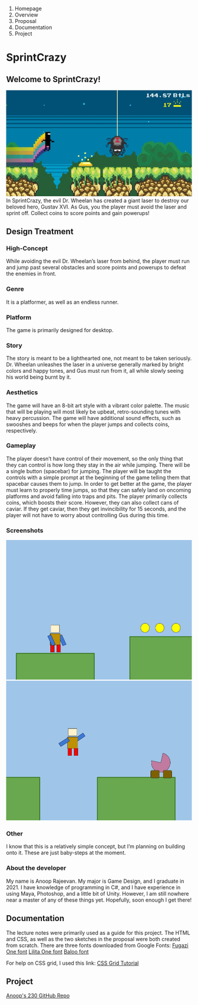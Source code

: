 1. Homepage
2. Overview
3. Proposal
4. Documentation
5. Project

# SprintCrazy
## Welcome to SprintCrazy!
![main_image](https://github.com/anoopix/IGME230/blob/master/project1/media/overview_image.jpg "Overview Image")
In SprintCrazy, the evil Dr. Wheelan has created a giant laser to destroy
our beloved hero, Gustav XVI. As Gus, you the player must avoid the laser
and sprint off. Collect coins to score points and gain powerups!

## Design Treatment
### High-Concept
While avoiding the evil Dr. Wheelan’s laser from behind,
the player must run and jump past several obstacles and
score points and powerups to defeat the enemies in front.

### Genre
It is a platformer, as well as an endless runner.

### Platform
The game is primarily designed for desktop.

### Story
The story is meant to be a lighthearted one,
not meant to be taken seriously. Dr. Wheelan unleashes the laser
in a universe generally marked by bright colors and happy tones,
and Gus must run from it, all while slowly seeing his world being
burnt by it.

### Aesthetics
The game will have an 8-bit art style with a vibrant color palette.
The music that will be playing will most likely be upbeat, retro-sounding
tunes with heavy percussion.
The game will have additional sound effects, such as swooshes and
beeps for when the player jumps and collects coins, respectively.                       

### Gameplay
The player doesn’t have control of their movement, so the only thing that
they can control is how long they stay in the air while jumping. There will
be a single button (spacebar) for jumping.
The player will be taught the controls with a simple prompt at the beginning
of the game telling them that spacebar causes them to jump.
In order to get better at the game, the player must learn to properly time jumps,
so that they can safely land on oncoming platforms and avoid falling into traps and pits.
The player primarily collects coins, which boosts their score. However, they
can also collect cans of caviar. If they get caviar, then they get invincibility
for 15 seconds, and the player will not have to worry about controlling Gus during this time.

### Screenshots
![first_concept_art](https://github.com/anoopix/IGME230/blob/master/project1/media/proposal_1.jpg "Proposal Image 1")
![second_concept_art](https://github.com/anoopix/IGME230/blob/master/project1/media/proposal_2.jpg "Proposal Image 2")

### Other
I know that this is a relatively simple concept, but I’m planning on building onto it.
These are just baby-steps at the moment.

### About the developer
My name is Anoop Rajeevan. My major is Game Design, and I graduate in 2021.
I have knowledge of programming in C#, and I have experience in using Maya,
Photoshop, and a little bit of Unity. However, I am still nowhere near a master
of any of these things yet. Hopefully, soon enough I get there!

## Documentation
The lecture notes were primarily used as a guide for this project.
The HTML and CSS, as well as the two sketches in the proposal were
both created from scratch. There are three fonts downloaded from Google Fonts:
[Fugazi One font](https://fonts.google.com/specimen/Fugaz+One)
[Lilita One font](https://fonts.google.com/specimen/Lilita+One)
[Baloo font](https://fonts.google.com/specimen/Baloo)

For help on CSS grid, I used this link:
[CSS Grid Tutorial](https://www.w3schools.com/css/css_grid.asp)
## Project
[Anoop's 230 GitHub Repo](https://github.com/anoopix/IGME230.git)
